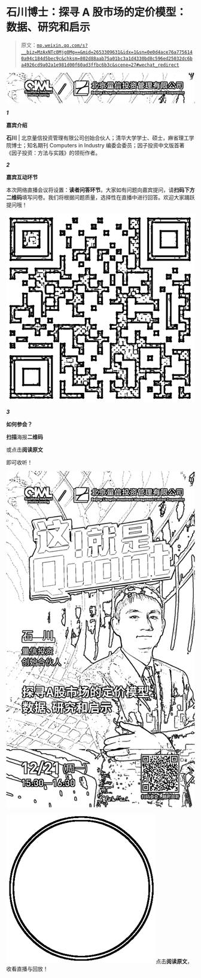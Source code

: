 # 石川博士：探寻 A 股市场的定价模型：数据、研究和启示

> 原文：[`mp.weixin.qq.com/s?__biz=MzAxNTc0Mjg0Mg==&mid=2653309631&idx=1&sn=0e0d4ace76a7756140a94c184d5bec9c&chksm=802d88aab75a01bc3a1d4330bd8c596ed25032dc6ba4926cd9a02a1e981d00f60ad3ffbc6b3c&scene=27#wechat_redirect`](http://mp.weixin.qq.com/s?__biz=MzAxNTc0Mjg0Mg==&mid=2653309631&idx=1&sn=0e0d4ace76a7756140a94c184d5bec9c&chksm=802d88aab75a01bc3a1d4330bd8c596ed25032dc6ba4926cd9a02a1e981d00f60ad3ffbc6b3c&scene=27#wechat_redirect)

![](img/d8d867d0077ef56b8d38ec0827d78b7d.png)

***1*** 

**嘉宾介绍**

**石川** | 北京量信投资管理有限公司创始合伙人；清华大学学士、硕士，麻省理工学院博士；知名期刊 Computers in Industry 编委会委员；因子投资中文版首著《因子投资：方法与实践》的领衔作者。

***2***

****嘉宾互动环节****

本次网络直播会议将设置：**读者问答环节**。大家如有问题向嘉宾提问，请**扫码下方二维码**填写问卷。我们将根据问题质量，选择性在直播中进行回答。欢迎大家踊跃提问哦！

![](img/0ec078dcd42db02f034c3327fdc24cf7.png)

***3***

**如何参会？**

**扫描**海报**二维码**

或点击**阅读原文**

即可收听！

![](img/7192d4b843b24a563c094ed33078a6e0.png)

![](img/882375860a833325f7544bbd0180846f.png)点击**阅读原文**，收看直播与回放！